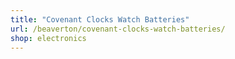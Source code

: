```yaml
---
title: "Covenant Clocks Watch Batteries"
url: /beaverton/covenant-clocks-watch-batteries/
shop: electronics
---
```

